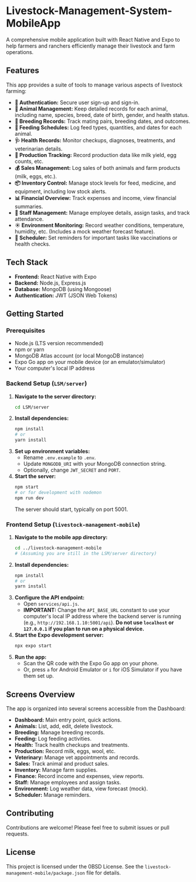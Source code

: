 # Livestock-Management-System-MobileApp


A comprehensive mobile application built with React Native and Expo to help farmers and ranchers efficiently manage their livestock and farm operations.


##  Features

This app provides a suite of tools to manage various aspects of livestock farming:

* **👤 Authentication:** Secure user sign-up and sign-in.
* **🐄 Animal Management:** Keep detailed records for each animal, including name, species, breed, date of birth, gender, and health status.
* **🧬 Breeding Records:** Track mating pairs, breeding dates, and outcomes.
* **🌾 Feeding Schedules:** Log feed types, quantities, and dates for each animal.
* **🩺 Health Records:** Monitor checkups, diagnoses, treatments, and veterinarian details.
* **🥛 Production Tracking:** Record production data like milk yield, egg counts, etc.
* **💰 Sales Management:** Log sales of both animals and farm products (milk, eggs, etc.).
* **📦 Inventory Control:** Manage stock levels for feed, medicine, and equipment, including low stock alerts.
* **📊 Financial Overview:** Track expenses and income, view financial summaries.
* **👥 Staff Management:** Manage employee details, assign tasks, and track attendance.
* **☀️ Environment Monitoring:** Record weather conditions, temperature, humidity, etc. (Includes a mock weather forecast feature).
* **📅 Scheduler:** Set reminders for important tasks like vaccinations or health checks.

## Tech Stack

* **Frontend:** React Native with Expo
* **Backend:** Node.js, Express.js
* **Database:** MongoDB (using Mongoose)
* **Authentication:** JWT (JSON Web Tokens)

## Getting Started

### Prerequisites

* Node.js (LTS version recommended)
* npm or yarn
* MongoDB Atlas account (or local MongoDB instance)
* Expo Go app on your mobile device (or an emulator/simulator)
* Your computer's local IP address

### Backend Setup (`LSM/server`)

1.  **Navigate to the server directory:**
    ```bash
    cd LSM/server
    ```
2.  **Install dependencies:**
    ```bash
    npm install
    # or
    yarn install
    ```
3.  **Set up environment variables:**
    * Rename `.env.example` to `.env`.
    * Update `MONGODB_URI` with your MongoDB connection string.
    * Optionally, change `JWT_SECRET` and `PORT`.
4.  **Start the server:**
    ```bash
    npm start
    # or for development with nodemon
    npm run dev
    ```
    The server should start, typically on port 5001.

### Frontend Setup (`livestock-management-mobile`)

1.  **Navigate to the mobile app directory:**
    ```bash
    cd ../livestock-management-mobile
    # (Assuming you are still in the LSM/server directory)
    ```
2.  **Install dependencies:**
    ```bash
    npm install
    # or
    yarn install
    ```
3.  **Configure the API endpoint:**
    * Open `services/api.js`.
    * **IMPORTANT:** Change the `API_BASE_URL` constant to use your computer's local IP address where the backend server is running (e.g., `http://192.168.1.10:5001/api`). **Do not use `localhost` or `127.0.0.1` if you plan to run on a physical device.**
4.  **Start the Expo development server:**
    ```bash
    npx expo start
    ```
5.  **Run the app:**
    * Scan the QR code with the Expo Go app on your phone.
    * Or, press `a` for Android Emulator or `i` for iOS Simulator if you have them set up.

## Screens Overview

The app is organized into several screens accessible from the Dashboard:

* **Dashboard:** Main entry point, quick actions.
* **Animals:** List, add, edit, delete livestock.
* **Breeding:** Manage breeding records.
* **Feeding:** Log feeding activities.
* **Health:** Track health checkups and treatments.
* **Production:** Record milk, eggs, wool, etc.
* **Veterinary:** Manage vet appointments and records.
* **Sales:** Track animal and product sales.
* **Inventory:** Manage farm supplies.
* **Finance:** Record income and expenses, view reports.
* **Staff:** Manage employees and assign tasks.
* **Environment:** Log weather data, view forecast (mock).
* **Scheduler:** Manage reminders.

## Contributing

Contributions are welcome! Please feel free to submit issues or pull requests.

## License

This project is licensed under the 0BSD License. See the `livestock-management-mobile/package.json` file for details.
